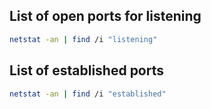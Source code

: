 ## List of open ports for listening
```sh
netstat -an | find /i "listening"
```
## List of established ports
```sh
netstat -an | find /i "established"
```
